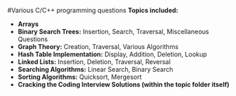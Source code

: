 #Various C/C++ programming questions 
<b>Topics included:</b><br>
- <b>Arrays</b>
- <b>Binary Search Trees:</b> Insertion, Search, Traversal, Miscellaneous Questions
- <b>Graph Theory:</b> Creation, Traversal, Various Algorithms
- <b>Hash Table Implementation:</b> Display, Addition, Deletion, Lookup
- <b>Linked Lists:</b> Insertion, Deletion, Traversal, Reversal
- <b>Searching Algorithms:</b> Linear Search, Binary Search
- <b>Sorting Algorithms:</b> Quicksort, Mergesort
- <b>Cracking the Coding Interview Solutions (within the topic folder itself)</b>

